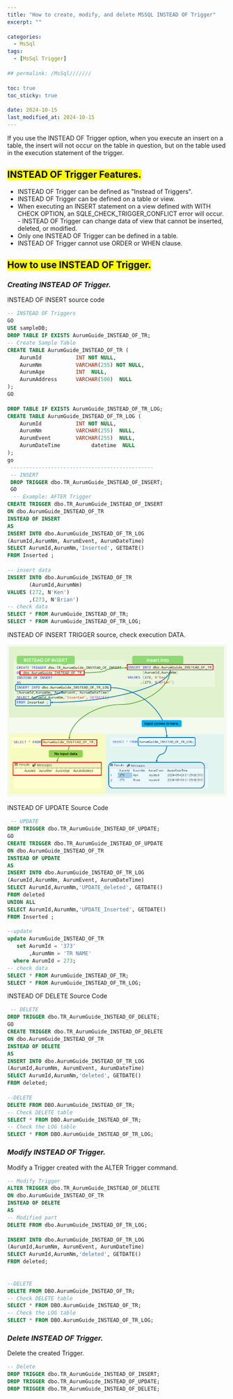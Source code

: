 ```yaml
---
title: "How to create, modify, and delete MSSQL INSTEAD OF Trigger"
excerpt: ""

categories:
  - MsSql
tags:
  - [MsSql Trigger]

## permalink: /MsSql///////

toc: true
toc_sticky: true
 
date: 2024-10-15
last_modified_at: 2024-10-15
---
```


If you use the INSTEAD OF Trigger option, when you execute an insert on a table, the insert will not occur on the table in question, but on the table used in the execution statement of the trigger.

## <mark>INSTEAD OF Trigger Features.</mark>

- INSTEAD OF Trigger can be defined as "Instead of Triggers".
- INSTEAD OF Trigger can be defined on a table or view.
- When executing an INSERT statement on a view defined with WITH CHECK OPTION, an SQLE_CHECK_TRIGGER_CONFLICT error will occur. - INSTEAD OF Trigger can change data of view that cannot be inserted, deleted, or modified.
- Only one INSTEAD OF Trigger can be defined in a table.
- INSTEAD OF Trigger cannot use ORDER or WHEN clause.

## <mark>How to use INSTEAD OF Trigger.</mark>

### ***Creating INSTEAD OF Trigger.***

INSTEAD OF INSERT source code

```sql
-- INSTEAD OF Triggers
GO
USE sampleDB;
DROP TABLE IF EXISTS AurumGuide_INSTEAD_OF_TR;
-- Create Sample Table 
CREATE TABLE AurumGuide_INSTEAD_OF_TR (
    AurumId           INT NOT NULL,
    AurumNm           VARCHAR(255) NOT NULL,
    AurumAge          INT  NULL,
    AurumAddress      VARCHAR(500)  NULL
);
GO

DROP TABLE IF EXISTS AurumGuide_INSTEAD_OF_TR_LOG; 
CREATE TABLE AurumGuide_INSTEAD_OF_TR_LOG (
    AurumId           INT NOT NULL,
    AurumNm           VARCHAR(255)  NULL,
    AurumEvent        VARCHAR(255)  NULL,
    AurumDateTime          datetime  NULL     
);
go
 ----------------------------------------------
 -- INSERT 
 DROP TRIGGER dbo.TR_AurumGuide_INSTEAD_OF_INSERT;
 GO
  -- Example: AFTER Trigger
CREATE TRIGGER dbo.TR_AurumGuide_INSTEAD_OF_INSERT
ON dbo.AurumGuide_INSTEAD_OF_TR
INSTEAD OF INSERT
AS
INSERT INTO dbo.AurumGuide_INSTEAD_OF_TR_LOG
(AurumId,AurumNm, AurumEvent, AurumDateTime)
SELECT AurumId,AurumNm,'Inserted', GETDATE() 
FROM Inserted ;

-- insert data
INSERT INTO dbo.AurumGuide_INSTEAD_OF_TR
       (AurumId,AurumNm) 
VALUES (272, N'Ken')
       ,(273, N'Brian')
-- check data
SELECT * FROM AurumGuide_INSTEAD_OF_TR;
SELECT * FROM AurumGuide_INSTEAD_OF_TR_LOG;
```

INSTEAD OF INSERT TRIGGER source, check execution DATA.

![INSTEAD OF INSERT TRIGGER source, check execution DATA.](/assets/images/postsImages/MsSql/1063_Trigger_DML_INSTEADOF/insteadOfTrigger.png)

INSTEAD OF UPDATE Source Code

```sql
 -- UPDATE 
DROP TRIGGER dbo.TR_AurumGuide_INSTEAD_OF_UPDATE;
GO 
CREATE TRIGGER dbo.TR_AurumGuide_INSTEAD_OF_UPDATE
ON dbo.AurumGuide_INSTEAD_OF_TR
INSTEAD OF UPDATE
AS
INSERT INTO dbo.AurumGuide_INSTEAD_OF_TR_LOG
(AurumId,AurumNm, AurumEvent, AurumDateTime)
SELECT AurumId,AurumNm,'UPDATE_deleted', GETDATE() 
FROM deleted 
UNION ALL
SELECT AurumId,AurumNm,'UPDATE_Inserted', GETDATE() 
FROM Inserted ;

--update
update AurumGuide_INSTEAD_OF_TR
   set AurumId = '373'
       ,AurumNm = 'TR NAME'
  where AurumId = 273;
-- check data 
SELECT * FROM AurumGuide_INSTEAD_OF_TR;
SELECT * FROM AurumGuide_INSTEAD_OF_TR_LOG;
```

INSTEAD OF DELETE Source Code

```sql
 -- DELETE 
DROP TRIGGER dbo.TR_AurumGuide_INSTEAD_OF_DELETE;
GO 
CREATE TRIGGER dbo.TR_AurumGuide_INSTEAD_OF_DELETE
ON dbo.AurumGuide_INSTEAD_OF_TR
INSTEAD OF DELETE
AS
INSERT INTO dbo.AurumGuide_INSTEAD_OF_TR_LOG
(AurumId,AurumNm, AurumEvent, AurumDateTime)
SELECT AurumId,AurumNm,'deleted', GETDATE() 
FROM deleted;

--DELETE
DELETE FROM DBO.AurumGuide_INSTEAD_OF_TR;  
-- Check DELETE table
SELECT * FROM DBO.AurumGuide_INSTEAD_OF_TR;
-- Check the LOG table
SELECT * FROM DBO.AurumGuide_INSTEAD_OF_TR_LOG;
```

### ***Modify INSTEAD OF Trigger.***

Modify a Trigger created with the ALTER Trigger command.

```sql
-- Modify Trigger
ALTER TRIGGER dbo.TR_AurumGuide_INSTEAD_OF_DELETE
ON dbo.AurumGuide_INSTEAD_OF_TR
INSTEAD OF DELETE
AS
-- Modified part
DELETE FROM dbo.AurumGuide_INSTEAD_OF_TR_LOG;

INSERT INTO dbo.AurumGuide_INSTEAD_OF_TR_LOG
(AurumId,AurumNm, AurumEvent, AurumDateTime)
SELECT AurumId,AurumNm,'deleted', GETDATE() 
FROM deleted;


--DELETE
DELETE FROM DBO.AurumGuide_INSTEAD_OF_TR;  
-- Check DELETE table
SELECT * FROM DBO.AurumGuide_INSTEAD_OF_TR;
-- Check the LOG table
SELECT * FROM DBO.AurumGuide_INSTEAD_OF_TR_LOG;
```

### ***Delete INSTEAD OF Trigger.***

Delete the created Trigger.

```sql
-- Delete
DROP TRIGGER dbo.TR_AurumGuide_INSTEAD_OF_INSERT;
DROP TRIGGER dbo.TR_AurumGuide_INSTEAD_OF_UPDATE;
DROP TRIGGER dbo.TR_AurumGuide_INSTEAD_OF_DELETE;
```
